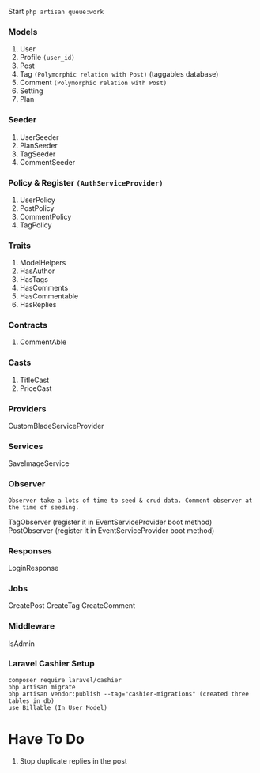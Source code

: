 <!-- alt+m  for snippets -->

Start `php artisan queue:work`

### Models

1. User
1. Profile `(user_id)`
1. Post
1. Tag `(Polymorphic relation with Post)` (taggables database)
1. Comment `(Polymorphic relation with Post)`
1. Setting
1. Plan

### Seeder

1. UserSeeder
1. PlanSeeder
1. TagSeeder
1. CommentSeeder

### Policy & Register `(AuthServiceProvider)`

1. UserPolicy
1. PostPolicy
1. CommentPolicy
1. TagPolicy

### Traits

1. ModelHelpers
1. HasAuthor
1. HasTags
1. HasComments
1. HasCommentable
1. HasReplies

### Contracts

1. CommentAble

### Casts

1. TitleCast
1. PriceCast

### Providers

CustomBladeServiceProvider
### Services

SaveImageService

### Observer 
`Observer take a lots of time to seed & crud data. Comment observer at the time of seeding.`

TagObserver (register it in EventServiceProvider boot method)
PostObserver (register it in EventServiceProvider boot method)

### Responses

LoginResponse

### Jobs
CreatePost
CreateTag
CreateComment

### Middleware

IsAdmin

### Laravel Cashier Setup

```
composer require laravel/cashier
php artisan migrate
php artisan vendor:publish --tag="cashier-migrations" (created three tables in db)
use Billable (In User Model)
```

# Have To Do
1. Stop duplicate replies in the post